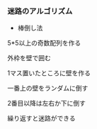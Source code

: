 ### 迷路のアルゴリズム

- 棒倒し法

5*5以上の奇数配列を作る

外枠を壁で囲む

1マス置いたところに壁を作る

一番上の壁をランダムに倒す

2番目以降は左右か下に倒す

繰り返すと迷路ができる